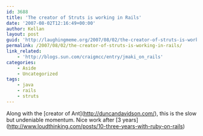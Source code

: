 ```yaml
---
id: 3688
title: 'The creator of Struts is working in Rails'
date: '2007-08-02T12:16:49+00:00'
author: Kellan
layout: post
guid: 'http://laughingmeme.org/2007/08/02/the-creator-of-struts-is-working-in-rails/'
permalink: /2007/08/02/the-creator-of-struts-is-working-in-rails/
link_related:
    - 'http://blogs.sun.com/craigmcc/entry/jmaki_on_rails'
categories:
    - Aside
    - Uncategorized
tags:
    - java
    - rails
    - struts
---
```


Along with the \[creator of Ant\](http://duncandavidson.com/), this is the slow but undeniable momentum. Nice work after \[3 years\](http://www.loudthinking.com/posts/10-three-years-with-ruby-on-rails)